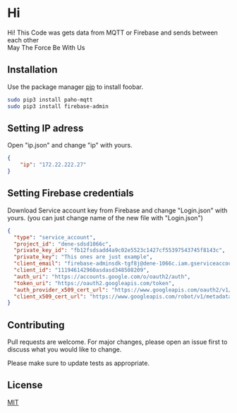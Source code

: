 # Hi
Hi! This Code was gets data from MQTT or Firebase and sends between each other\
May The Force Be With Us

## Installation

Use the package manager [pip](https://pip.pypa.io/en/stable/) to install foobar.

```bash
sudo pip3 install paho-mqtt
sudo pip3 install firebase-admin
```

## Setting IP adress
Open "ip.json" and change "ip" with yours.
```json
{
    "ip": "172.22.222.27"
}
```
## Setting Firebase credentials
Download Service account key from Firebase and change "Login.json" with yours. (you can just change name of the new file with "Login.json")
```json
{
  "type": "service_account",
  "project_id": "dene-sdsd1066c",
  "private_key_id": "fb12fsdsadd4a9c02e5523c1427cf55397543745f8143c",
  "private_key": "This ones are just example",
  "client_email": "firebase-adminsdk-tgf8j@dene-1066c.iam.gserviceaccount.com",
  "client_id": "111946142960asdasd348508209",
  "auth_uri": "https://accounts.google.com/o/oauth2/auth",
  "token_uri": "https://oauth2.googleapis.com/token",
  "auth_provider_x509_cert_url": "https://www.googleapis.com/oauth2/v1/certs",
  "client_x509_cert_url": "https://www.googleapis.com/robot/v1/metadata/x509/firebase-adminsdk-tgf8j%40dene-1066c.iam.gserviceaccount.com"
}
```

## Contributing
Pull requests are welcome. For major changes, please open an issue first to discuss what you would like to change.

Please make sure to update tests as appropriate.

## License
[MIT](https://choosealicense.com/licenses/mit/)
